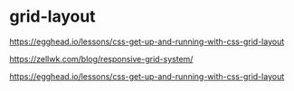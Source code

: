 # grid-layout  





https://egghead.io/lessons/css-get-up-and-running-with-css-grid-layout


https://zellwk.com/blog/responsive-grid-system/





https://egghead.io/lessons/css-get-up-and-running-with-css-grid-layout






